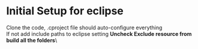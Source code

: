 # **Initial Setup for eclipse**
Clone the code, .cproject file should auto-configure everything  
If not add include paths to eclipse setting
**Uncheck Exclude resource from build all the folders**\



